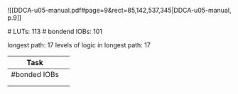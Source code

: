 
![[DDCA-u05-manual.pdf#page=9&rect=85,142,537,345|DDCA-u05-manual, p.9]]

\# LUTs:	 				113
\# bondend IOBs:		101


longest path:			17
levels of logic in longest path:	17


| Task          |     |
| ------------- | --- |
| \#bonded IOBs |     |
|               |     |
|               |     |
